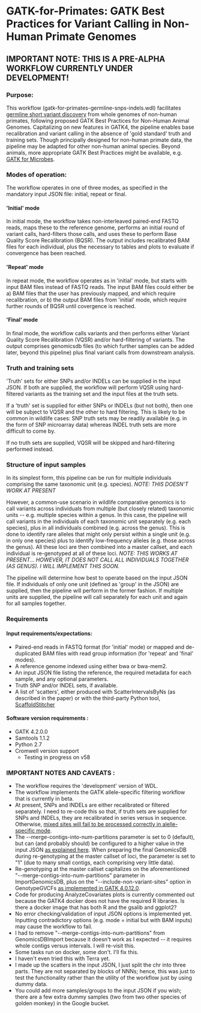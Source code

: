 # GATK-for-Primates: GATK Best Practices for Variant Calling in Non-Human Primate Genomes

## IMPORTANT NOTE: THIS IS A PRE-ALPHA WORKFLOW CURRENTLY UNDER DEVELOPMENT!


### Purpose:

This workflow (gatk-for-primates-germline-snps-indels.wdl) facilitates [germline short variant discovery](https://gatk.broadinstitute.org/hc/en-us/articles/360035535932) from whole genomes of non-human primates, following proposed GATK Best Practices for Non-Human Animal Genomes. Capitalizing on new features in GATK4, the pipeline enables base recalibration and variant calling in the absence of 'gold standard' truth and training sets. Though principally designed for non-human primate data, the pipeline may be adapted for other non-human animal species. Beyond animals, more appropriate GATK Best Practices might be available, e.g. [GATK for Microbes](https://github.com/broadinstitute/GATK-for-Microbes).

### Modes of operation:

The workflow operates in one of three modes, as specified in the mandatory input JSON file: initial, repeat or final.

#### 'Initial' mode
In initial mode, the workflow takes non-interleaved paired-end FASTQ reads, maps these to the reference genome, performs an initial round of variant calls, hard-filters those calls, and uses these to perform Base Quality Score Recalibration (BQSR). The output includes recalibrated BAM files for each individual, plus the necessary to tables and plots to evaluate if convergence has been reached.

#### 'Repeat' mode
In repeat mode, the workflow operates as in 'initial' mode, but starts with input BAM files instead of FASTQ reads. The input BAM files could either be a) BAM files that the user has previously mapped, and which require recalibration, or b) the output BAM files from 'initial' mode, which require further rounds of BQSR until covergence is reached.

#### 'Final' mode
In final mode, the workflow calls variants and then performs either Variant Quality Score Recalibration (VQSR) and/or hard-filtering of variants. The output comprises genomicsdb files (to which further samples can be added later, beyond this pipeline) plus final variant calls from downstream analysis.

### Truth and training sets

'Truth' sets for either SNPs and/or INDELs can be supplied in the input JSON. If both are supplied, the workflow will perform VQSR using hard-filtered variants as the training set and the input files at the truth sets.

If a 'truth' set is supplied for either SNPs or INDELs (but not both), then one will be subject to VQSR and the other to hard filtering. This is likely to be common in wildlife cases: SNP truth sets may be readily available (e.g. in the form of SNP microarray data) whereas INDEL truth sets are more difficult to come by.

If no truth sets are supplied, VQSR will be skipped and hard-filtering performed instead.


### Structure of input samples

In its simplest form, this pipeline can be run for multiple individuals comprising the same taxonomic unit (e.g. species). *NOTE: THIS DOESN'T WORK AT PRESENT*

However, a common-use scenario in wildlife comparative genomics is to call variants across individuals from multiple (but closely related) taxonomic units -- e.g. multiple species within a genus. In this case, the pipeline will call variants in the individuals of each taxonomic unit separately (e.g. each species), plus in all individuals combined (e.g. across the genus). This is done to identify rare alleles that might only persist within a single unit (e.g. in only one species) plus to identify low-frequency alleles (e.g. those across the genus). All these loci are then combined into a master callset, and each individual is re-genotyped at all of these loci. *NOTE: THIS WORKS AT PRESENT... HOWEVER, IT DOES NOT CALL ALL INDIVIDUALS TOGETHER (AS GENUS). I WILL IMPLEMENT THIS SOON.*

The pipeline will determine how best to operate based on the input JSON file. If individuals of only one unit (defined as 'group' in the JSON) are supplied, then the pipeline will perform in the former fashion. If multiple units are supplied, the pipeline will call separately for each unit and again for all samples together.

### Requirements

#### Input requirements/expectations:
- Paired-end reads in FASTQ format (for 'initial' mode) or mapped and de-duplicated BAM files with read group information (for 'repeat' and 'final' modes).
- A reference genome indexed using either bwa or bwa-mem2.
- An input JSON file listing the reference, the required metadata for each sample, and any optional parameters.
- Truth SNP and/or INDEL sets, if available.
- A list of 'scatters', either produced with ScatterIntervalsByNs (as described in the paper) or with the third-party Python tool, [ScaffoldStitcher](https://github.com/ameliahaj/ScaffoldStitcher)


#### Software version requirements :
- GATK 4.2.0.0
- Samtools 1.1.2
- Python 2.7
- Cromwell version support 
  - Testing in progress on v58

### IMPORTANT NOTES AND CAVEATS :
- The workflow requires the 'development' version of WDL.
- The workflow implements the GATK allele-specific filtering workflow that is currently in beta.
- At present, SNPs and INDELs are either recalibrated or filtered separately. I need to re-code this so that, if truth sets are supplied for SNPs and INDELs, they are recalibrated in series versus in sequence. Otherwise, [mixed sites will fail to be processed correctly in alelle-specific mode](https://gatk.broadinstitute.org/hc/en-us/articles/360035890551?id=9622).
- The --merge-contigs-into-num-partitions parameter is set to 0 (default), but can (and probably should) be configured to a higher value in the input JSON [as explained here](https://gatk.broadinstitute.org/hc/en-us/articles/360056138571-GDBI-usage-and-performance-guidelines). When preparing the final GenomicsDB during re-genotyping at the master callset of loci, the parameter is set to "1" (due to many small contigs, each comprising very little data).
- Re-genotyping at the master callset capitalizes on the aforementioned "--merge-contigs-into-num-partitions" parameter in ImportGenomicsDB, plus on the "--include-non-variant-sites" option in GenotypeGVCFs [as implemented in GATK 4.0.12.0](https://github.com/broadinstitute/gatk/releases/tag/4.0.12.0).
- Code for producing AnalyzeCovariates plots is currently commented out because the GATK4 docker does not have the required R libraries. Is there a docker image that has both R and the gsalib and ggplot2?
- No error checking/validation of input JSON options is implemented yet. Inputting contradictory options (e.g. mode = initial but with BAM inputs) may cause the workflow to fail.
- I had to remove "--merge-contigs-into-num-partitions" from GenomicsDBImport because it doesn't work as I expected -- it requires whole contigs versus intervals. I will re-visit this.
- Some tasks run on docker, some don't. I'll fix this.
- I haven't even tried this with Terra yet.
- I made up the scatters in the input JSON, I just split the chr into three parts. They are not separated by blocks of NNNs; hence, this was just to test the functionality rather than the utility of the workflow just by using dummy data.
- You could add more samples/groups to the input JSON if you wish; there are a few extra dummy samples (two from two other species of golden monkey) in the Google bucket.
